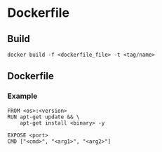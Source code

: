 # Dockerfile

## Build
`docker build -f <dockerfile_file> -t <tag/name>`


## Dockerfile
### Example
```
FROM <os>:<version>
RUN apt-get update && \
    apt-get install <binary> -y

EXPOSE <port>
CMD ["<cmd>", "<arg1>", "<arg2>"]
```
